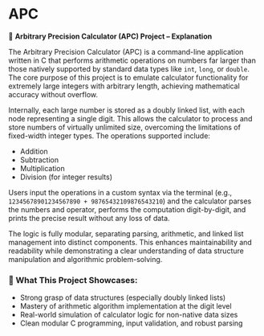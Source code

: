 # APC

📘 **Arbitrary Precision Calculator (APC) Project – Explanation**

The Arbitrary Precision Calculator (APC) is a command-line application written in C that performs arithmetic operations on numbers far larger than those natively supported by standard data types like `int`, `long`, or `double`. The core purpose of this project is to emulate calculator functionality for extremely large integers with arbitrary length, achieving mathematical accuracy without overflow.

Internally, each large number is stored as a doubly linked list, with each node representing a single digit. This allows the calculator to process and store numbers of virtually unlimited size, overcoming the limitations of fixed-width integer types. The operations supported include:

- Addition
- Subtraction
- Multiplication
- Division (for integer results)

Users input the operations in a custom syntax via the terminal (e.g., `12345678901234567890 + 98765432109876543210`) and the calculator parses the numbers and operator, performs the computation digit-by-digit, and prints the precise result without any loss of data.

The logic is fully modular, separating parsing, arithmetic, and linked list management into distinct components. This enhances maintainability and readability while demonstrating a clear understanding of data structure manipulation and algorithmic problem-solving.

### 🔹 What This Project Showcases:

- Strong grasp of data structures (especially doubly linked lists)
- Mastery of arithmetic algorithm implementation at the digit level
- Real-world simulation of calculator logic for non-native data sizes
- Clean modular C programming, input validation, and robust parsing
